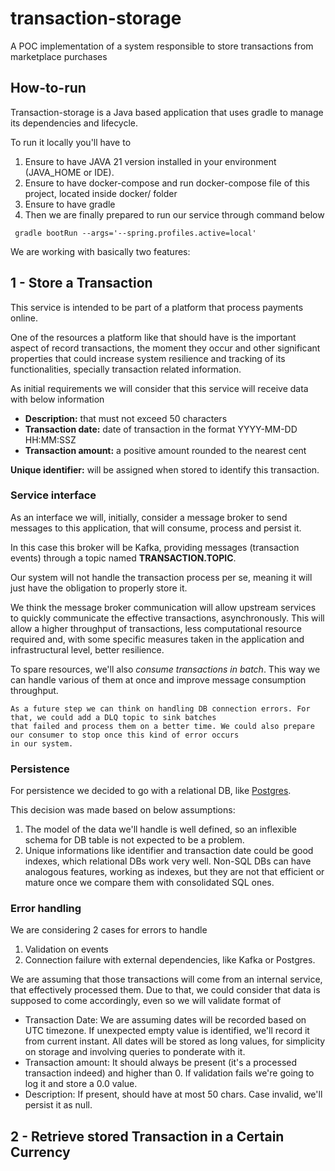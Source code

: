 # transaction-storage
A POC implementation of a system responsible to store transactions from marketplace purchases

## How-to-run

Transaction-storage is a Java based application that uses gradle to manage its dependencies and lifecycle.

To run it locally you'll have to

1. Ensure to have JAVA 21 version installed in your environment (JAVA_HOME or IDE).
2. Ensure to have docker-compose and run docker-compose file of this project, located inside docker/ folder
3. Ensure to have gradle
4. Then we are finally prepared to run our service through command below

```
 gradle bootRun --args='--spring.profiles.active=local'
```

We are working with basically two features:

## 1 - Store a Transaction

This service is intended to be part of a platform that process payments online.

One of the resources a platform like that should have is the important aspect of record transactions, the moment they occur and other significant properties that could increase system resilience and tracking of its functionalities, specially transaction related information.

As initial requirements we will consider that this service will receive data with below information

- **Description:** that must not exceed 50 characters
- **Transaction date:** date of transaction in the format YYYY-MM-DD HH:MM:SSZ
- **Transaction amount:** a positive amount rounded to the nearest cent

**Unique identifier:** will be assigned when stored to identify this transaction. 

### Service interface

As an interface we will, initially, consider a message broker to send messages to this application, that will consume, 
process and persist it.

In this case this broker will be Kafka, providing messages (transaction events) through a topic named 
**TRANSACTION.TOPIC**.

Our system will not handle the transaction process per se, meaning it will just have the obligation to properly store it.

We think the message broker communication will allow upstream services to quickly communicate the effective transactions, 
asynchronously. 
This will allow a higher throughput of transactions, less computational resource required and, with some specific measures taken 
in the application and infrastructural level, better resilience.

To spare resources, we'll also _consume transactions in batch_. This way we can handle various of them at once and 
improve message consumption throughput.

```
As a future step we can think on handling DB connection errors. For that, we could add a DLQ topic to sink batches 
that failed and process them on a better time. We could also prepare our consumer to stop once this kind of error occurs
in our system.
```


### Persistence

For persistence we decided to go with a relational DB, like [Postgres](https://www.postgresql.org/).

This decision was made based on below assumptions:
1. The model of the data we'll handle is well defined, so an inflexible schema for DB table is not expected to be a problem.
2. Unique informations like identifier and transaction date could be good indexes, which relational DBs work very well. 
Non-SQL DBs can have analogous features, working as indexes, but they are not that efficient or mature once we compare 
them with consolidated SQL ones.

### Error handling

We are considering 2 cases for errors to handle
1. Validation on events
2. Connection failure with external dependencies, like Kafka or Postgres.

We are assuming that those transactions will come from an internal service, that effectively processed them.
Due to that, we could consider that data is supposed to come accordingly, even so we will validate format of
- Transaction Date: We are assuming dates will be recorded based on UTC timezone. 
If unexpected empty value is identified, we'll record it from current instant. All dates will be stored as long values, 
for simplicity on storage and involving queries to ponderate with it.
- Transaction amount: It should always be present (it's a processed transaction indeed) and higher than 0. 
If validation fails we're going to log it and store a 0.0 value.
- Description: If present, should have at most 50 chars. Case invalid, we'll persist it as null.



## 2 - Retrieve stored Transaction in a Certain Currency
